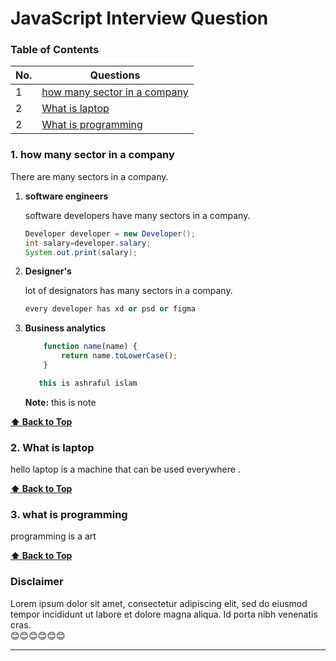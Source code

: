 # JavaScript Interview Question

### Table of Contents

| No. | Questions                                                      |
| --- | -------------------------------------------------------------- |
| 1   | [how many sector in a company ](#how-many-sector-in-a-company) |
| 2   | [What is laptop](#what-is-what-is-laptop)                      |
| 2   | [What is programming](#what-is-programming)                    |


### 1. how many sector in a company

There are many sectors in a company.

1.  **software engineers**

    software developers have many sectors in a company.

    ```java
    Developer developer = new Developer();
    int salary=developer.salary;
    System.out.print(salary);
    ```

2.  **Designer's**

    lot of designators has many sectors in a company.

    ```python
    every developer has xd or psd or figma
    ```

3.  **Business analytics**

    ```javascript //it will treat to all as javascript code
        function name(name) {
            return name.toLowerCase();
        }

       this is ashraful islam

    ```

    **Note:** this is note

**[⬆ Back to Top](#table-of-contents)**

### 2. What is laptop

hello laptop is a machine that can be used everywhere .

**[⬆ Back to Top](#table-of-contents)**

### 3. what is programming

programming is a art

**[⬆ Back to Top](#table-of-contents)**

### **Disclaimer**

Lorem ipsum dolor sit amet, consectetur adipiscing elit, sed do eiusmod tempor incididunt ut labore et dolore magna aliqua. Id porta nibh venenatis cras.  
😊😊😊😊😊😊

---
